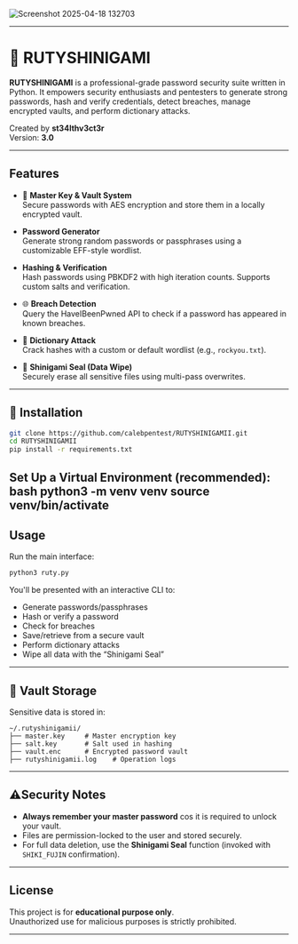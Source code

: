 ![Screenshot 2025-04-18 132703](https://github.com/user-attachments/assets/b84d7cc3-e3db-43b8-a302-2cb5e0ac4a13)


---

# 🔐 RUTYSHINIGAMI

**RUTYSHINIGAMI** is a professional-grade password security suite written in Python. It empowers security enthusiasts and pentesters to generate strong passwords, hash and verify credentials, detect breaches, manage encrypted vaults, and perform dictionary attacks.

Created by **st34lthv3ct3r**  
Version: **3.0**

---

## Features

* 🔑 **Master Key & Vault System**  
  Secure passwords with AES encryption and store them in a locally encrypted vault.

-  **Password Generator**  
  Generate strong random passwords or passphrases using a customizable EFF-style wordlist.

-   **Hashing & Verification**  
  Hash passwords using PBKDF2 with high iteration counts. Supports custom salts and verification.

* 🌐 **Breach Detection**  
  Query the HaveIBeenPwned API to check if a password has appeared in known breaches.

* 📖 **Dictionary Attack**  
  Crack hashes with a custom or default wordlist (e.g., `rockyou.txt`).

* 🩻 **Shinigami Seal (Data Wipe)**  
  Securely erase all sensitive files using multi-pass overwrites.

---

## 📁 Installation

```bash
git clone https://github.com/calebpentest/RUTYSHINIGAMII.git
cd RUTYSHINIGAMII
pip install -r requirements.txt
```
Set Up a Virtual Environment (recommended):
bash
python3 -m venv venv
source venv/bin/activate
---

## Usage
Run the main interface:

```bash
python3 ruty.py
```

You'll be presented with an interactive CLI to:
* Generate passwords/passphrases
* Hash or verify a password
* Check for breaches
* Save/retrieve from a secure vault
* Perform dictionary attacks
* Wipe all data with the “Shinigami Seal”

---

## 🔐 Vault Storage

Sensitive data is stored in:
```
~/.rutyshinigamii/
├── master.key     # Master encryption key
├── salt.key       # Salt used in hashing
├── vault.enc      # Encrypted password vault
├── rutyshinigamii.log    # Operation logs
```

---

## ⚠️Security Notes

* **Always remember your master password** cos it is required to unlock your vault.
* Files are permission-locked to the user and stored securely.
* For full data deletion, use the **Shinigami Seal** function (invoked with `SHIKI_FUJIN` confirmation).

---

## License

This project is for **educational purpose only**.  
Unauthorized use for malicious purposes is strictly prohibited.

---
